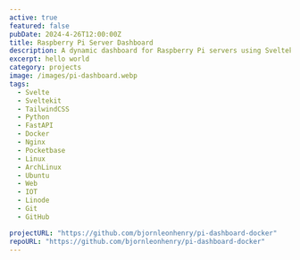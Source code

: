 ```yaml
---
active: true
featured: false
pubDate: 2024-4-26T12:00:00Z
title: Raspberry Pi Server Dashboard
description: A dynamic dashboard for Raspberry Pi servers using Sveltekit, Python, Web Sockets, FastAPI, and Docker.
excerpt: hello world
category: projects
image: /images/pi-dashboard.webp
tags:
  - Svelte
  - Sveltekit
  - TailwindCSS
  - Python
  - FastAPI
  - Docker
  - Nginx
  - Pocketbase
  - Linux
  - ArchLinux
  - Ubuntu
  - Web
  - IOT
  - Linode
  - Git
  - GitHub

projectURL: "https://github.com/bjornleonhenry/pi-dashboard-docker"
repoURL: "https://github.com/bjornleonhenry/pi-dashboard-docker"
---
```

